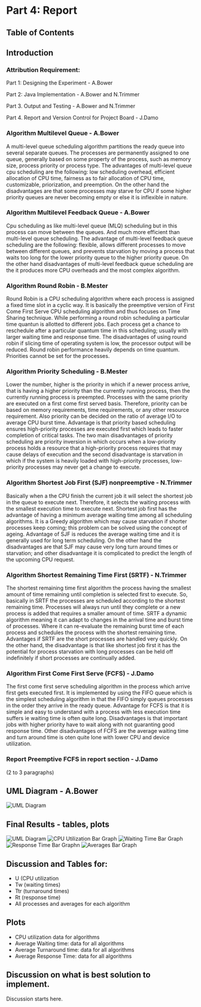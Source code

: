 # Part 4: Report 

## Table of Contents

## Introduction

### Attribution Requirement:

Part 1: Designing the Experiment - A.Bower

Part 2: Java Implementation - A.Bower and N.Trimmer

Part 3. Output and Testing - A.Bower and N.Trimmer

Part 4. Report and Version Control for Project Board - J.Damo

### Algorithm Multilevel Queue - A.Bower

A multi-level queue scheduling algorithm partitions the ready queue into several separate queues. The processes are permanently
assigned to one queue, generally based on some property of the process, such as memory size, process priority or process type.
The advantages of multi-level queue cpu scheduling are the following: low scheduling overhead, efficient allocation of CPU time, 
fairness as to fair allocation of CPU time, customizable, priorization, and preemption. On the other hand the disadvantages are 
that some processes may starve for CPU if some higher priority queues are never becoming empty or else it is inflexible in nature.

### Algorithm Multilevel Feedback Queue - A.Bower

Cpu scheduling as like multi-level queue (MLQ) scheduling but in this process can move between the queues. And much more
efficient than multi-level queue scheduling. The advantage of multi-level feedback queue scheduling are the following: flexible,
allows different processes to move between different queues, and prevents starvation by moving a process that waits too long for 
the lower priority queue to the higher priority queue. On the other hand disadvantages of multi-level feedback queue scheduling
are the it produces more CPU overheads and the most complex algorithm.

### Algorithm Round Robin - B.Mester

Round Robin is a CPU scheduling algorithm where each process is assigned a fixed time slot in a cyclic way. It is basically the preemptive
version of First Come First Serve CPU scheduling algorithm and thus focuses on Time Sharing technique. While performing a round robin scheduling
a particular time quantun is allotted to different jobs. Each process get a chance to reschedule after a particular quantum time in this
scheduling; usually with larger waiting time and response time. The disadvantages of using round robin if slicing time of operating system
is low, the processor output will be reduced. Round robin performance heavily depends on time quantum. Priorities cannot be set for the
processes.

### Algorithm Priority Scheduling - B.Mester

Lower the number, higher is the priority in which if a newer process arrive, that is having a higher priority than the currently running
process, then the currently running process is preempted. Processes with the same priority are executed on a first come first served
basis. Therefore, priority can be based on memory requirements, time requirements, or any other resource requirement. Also priority can
be decided on the ratio of average I/O to average CPU burst time. Advantage is that priority based scheduling ensures high-priority processes
are executed first which leads to faster completion of critical tasks. The two main disadvantages of priority scheduling are priority inversion
in which occurs when a low-priority process holds a resource that a high-priority process requires that may cause delays of execution and the
second disadvantage is starvation in which if the system is heavily loaded with high-priority processes, low-priority processes may never
get a change to execute.

### Algorithm Shortest Job First (SJF) nonpreemptive - N.Trimmer

Basically when a the CPU finish the current job it will select the shortest job in the queue to execute next. Therefore, it selects the waiting
process with the smallest execution time to execute next. Shortest job first has the advantage of having a minimum average waiting time among
all scheduling algorithms. It is a Greedy algorithm which may cause starvation if shorter processes keep coming; this problem can be solved
using the concept of ageing. Advantage of SJF is reduces the average waiting time and it is generally used for long term scheduling. On the
other hand the disadvantages are that SJF may cause very long turn around times or starvation; and other disadvantage it is complicated to 
predict the length of the upcoming CPU request.

### Algorithm Shortest Remaining Time First (SRTF) - N.Trimmer

The shortest remaining time first algorithm the process having the smallest amount of time remaining until completion is selected first to
execute. So, basically in SRTF the processes are scheduled according to the shortest remaining time. Processes will always run until they 
complete or a new process is added that requires a smaller amount of time. SRTF a dynamic algorithm meaning it can adapt to changes in the 
arrival time and burst time of processes. Where it can re-evaluate the remaining burst time of each process and schedules the process with
the shortest remaining time. Advantages if SRTF are the short processes are handled very quickly. On the other hand, the disadvantage is
that like shortest job first it has the potential for process starvation with long processes can be held off indefinitely if short processes
are continually added.

### Algorithm First Come First Serve (FCFS) - J.Damo

The first come first serve scheduling algorithm in the process which arrive first gets executed first. It is implemented by using the FIFO 
queue which is the simplest scheduling algorithm in that the FIFO simply queues processes in the order they arrive in the ready queue.
Advantage for FCFS is that it is simple and easy to understand with a process with less execution time suffers ie waiting time is often
quite long. Disadvantages is that important jobs with higher priority have to wait along with not guaranting good response time. Other
disadvantages of FCFS are the average waiting time and turn around time is oten quite lone with lower CPU and device utilization.

### Report Preemptive FCFS in report section - J.Damo

(2 to 3 paragraphs)

## UML Diagram - A.Bower

![UML Diagram](img/uml.png)

## Final Results - tables, plots

![UML Diagram](img/uml.png)
![CPU Utilization Bar Graph](img/cpuBar.png)
![Waiting Time Bar Graph](img/waitingBar.png)
![Response Time Bar Graphn](img/responseBar.png)
![Averages Bar Graph](img/averagesBar.png)

## Discussion and Tables for:

<ul>
  <li>U (CPU utilization</li>
  <li>Tw (waiting times)</li>
  <li>Ttr (turnaround times)</li>
  <li>Rt (response time)</li>
  <li>All processes and averages for each algorithm</li>
</ul>

## Plots

<ul>
  <li>CPU utilization data for algorithms</li>
  <li>Average Waiting time: data for all algorithms</li>
  <li>Average Turnaround time: data for all algorithms</li>
  <li>Average Response Time: data for all algorithms</li>
</ul>

## Discussion on what is best solution to implement.

Discussion starts here.

